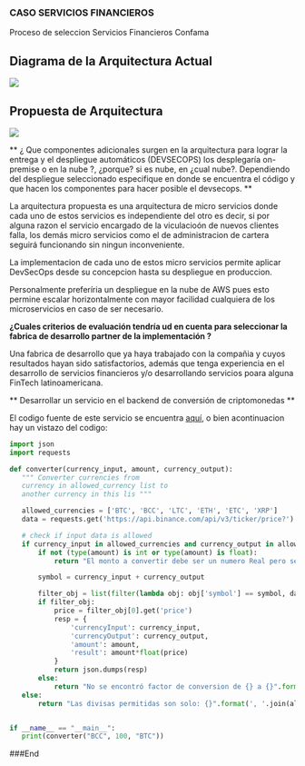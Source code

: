 ### CASO SERVICIOS FINANCIEROS

Proceso de seleccion Servicios Financieros Confama

## Diagrama de la Arquitectura Actual


![](https://i.ibb.co/RcJ1Jv0/Diagrama-Arquitectura-Actual-Business-architecture-example.png)

## Propuesta de Arquitectura


![](https://i.ibb.co/4ThRxXb/Diagrama-Arquitectura-Actual-Page-2.png)

** ¿ Que componentes adicionales surgen en la arquitectura para lograr la entrega y el despliegue automáticos (DEVSECOPS) los desplegaría on-premise o en la nube ?, ¿porque? si es nube, en ¿cual nube?. Dependiendo del despliegue seleccionado especifique en donde se encuentra el código y que hacen los componentes para hacer posible el devsecops. **

La arquitectura propuesta es una arquitectura de micro servicios donde cada uno de estos servicios es independiente del otro es decir, si por alguna razon el servicio encargado de la viculacioón de nuevos clientes falla, los demás micro servicios como el de administracion de cartera seguirá funcionando sin ningun inconveniente.

La implementacion de cada uno de estos micro servicios permite aplicar DevSecOps desde su concepcion hasta su despliegue en produccion. 

Personalmente preferíria un despliegue en la nube de AWS pues esto permine escalar horizontalmente con mayor facilidad cualquiera de los microservicios en caso de ser necesario.




**¿Cuales criterios de evaluación tendría ud en cuenta para seleccionar la fabrica de
desarrollo partner de la implementación ?**

Una fabrica de desarrollo que ya haya trabajado con la compañia y cuyos resultados hayan sido satisfactorios, además que tenga experiencia en el desarrollo de servicios financieros y/o desarrollando servicios poara alguna FinTech latinoamericana.

** Desarrollar un servicio en el backend de conversión de criptomonedas **

El codigo fuente de este servicio se encuentra [aquí](https://github.com/Joldiazch/conversion-de-criptomonedas.), o bien acontinuacion hay un vistazo del codigo:
 
 ```python
import json
import requests

def converter(currency_input, amount, currency_output):
    """ Converter currencies from 
    currency in allowed_currency list to 
    another currency in this lis """

    allowed_currencies = ['BTC', 'BCC', 'LTC', 'ETH', 'ETC', 'XRP']
    data = requests.get('https://api.binance.com/api/v3/ticker/price?').json()

    # check if input data is allowed
    if currency_input in allowed_currencies and currency_output in allowed_currencies:
        if not (type(amount) is int or type(amount) is float):
            return "El monto a convertir debe ser un numero Real pero se recibio: {}".format(amount)

        symbol = currency_input + currency_output

        filter_obj = list(filter(lambda obj: obj['symbol'] == symbol, data))
        if filter_obj:
            price = filter_obj[0].get('price')
            resp = {
                'currencyInput': currency_input,
                'currencyOutput': currency_output,
                'amount': amount,
                'result': amount*float(price)
            }
            return json.dumps(resp)
        else:
            return "No se encontró factor de conversion de {} a {}".format(currency_input, currency_output)
    else:
        return "Las divisas permitidas son solo: {}".format(', '.join(allowed_currencies))


if __name__ == "__main__":
    print(converter("BCC", 100, "BTC"))
 ```



###End
